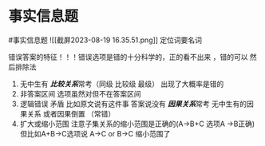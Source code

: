 # 事实信息题
#事实信息题
 ![[截屏2023-08-19 16.35.51.png]]
 定位词要名词
 
 错误答案的特征！！！错误选项是错的十分科学的，正的看不出来 ，错的可以
然后排除法
 1.  无中生有  ***比较关系***常考（同级 比较级 最级） 出现了大概率是错的
 2. 非答案区间 选项虽然对但不在答案区间
 3. 逻辑错误 矛盾 比如原文说有这件事 答案说没有 ***因果关系***常考 无中生有的因果关系 或者因果倒置 （常错）
 4. 扩大或缩小范围 注意子集关系的缩小范围是正确的(A->B+C 选项A ->B正确)但比如A+B->C选项说 A->C or B->C 缩小范围了 